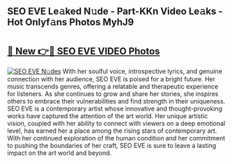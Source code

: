 ## SEO EVE Le𝚊ked N𝚞de - Part-KKn Video Le𝚊ks - Hot Onlyf𝚊ns Photos MyhJ9

# <h2><a href="http://ab47600.deff.icu/?id=SEO+EVE">🔗 New 👉🔴 SEO EVE VIDEO Photos</a></h2>

[![SEO EVE N𝚞des](https://i.imgur.com/rIISA9y.gif)](http://ab47600.deff.icu/?id=SEO+EVE)
With her soulful voice, introspective lyrics, and genuine connection with her audience, SEO EVE is poised for a bright future. Her music transcends genres, offering a relatable and therapeutic experience for listeners. As she continues to grow and share her stories, she inspires others to embrace their vulnerabilities and find strength in their uniqueness. SEO EVE is a contemporary artist whose innovative and thought-provoking works have captured the attention of the art world. Her unique artistic vision, coupled with her ability to connect with viewers on a deep emotional level, has earned her a place among the rising stars of contemporary art. With her continued exploration of the human condition and her commitment to pushing the boundaries of her craft, SEO EVE is sure to leave a lasting impact on the art world and beyond.

